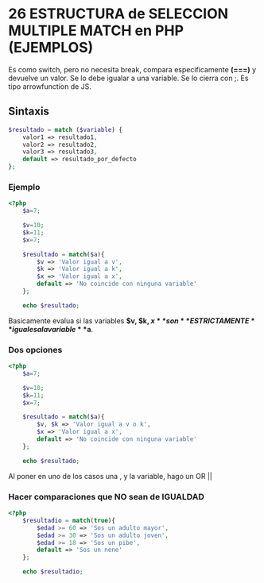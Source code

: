 # 26 ESTRUCTURA de SELECCION MULTIPLE MATCH en PHP (EJEMPLOS)
Es como switch, pero no necesita break, compara especificamente **(===)** y devuelve un valor. Se lo debe igualar a una variable. Se lo cierra con ;. Es tipo arrowfunction de JS.

## Sintaxis
```php
$resultado = match ($variable) {
    valor1 => resultado1,
    valor2 => resultado2,
    valor3 => resultado3,
    default => resultado_por_defecto
};
```
### Ejemplo 
```php
<?php
    $a=7;

    $v=10;
    $k=11;
    $x=7;

    $resultado = match($a){
        $v => 'Valor igual a v',
        $k => 'Valor igual a k',
        $x => 'Valor igual a x',
        default => 'No coincide con ninguna variable'
    };  

    echo $resultado;
```
Basicamente evalua si las variables **$v, $k, $x** son **ESTRICTAMENTE** iguales a la variable **$a**. 

### Dos opciones

```php
<?php
    $a=7;

    $v=10;
    $k=11;
    $x=7;

    $resultado = match($a){
        $v, $k => 'Valor igual a v o k',
        $x => 'Valor igual a x',
        default => 'No coincide con ninguna variable'
    };  

    echo $resultado;
```
Al poner en uno de los casos una , y la variable, hago un OR ||

### Hacer comparaciones que NO sean de IGUALDAD
```php
<?php
    $resultadio = match(true){
        $edad >= 60 => 'Sos un adulto mayor',
        $edad >= 30 => 'Sos un adulto joven',
        $edad >= 18 => 'Sos un pibe',
        default => 'Sos un nene'
    };

    echo $resultadio;
```